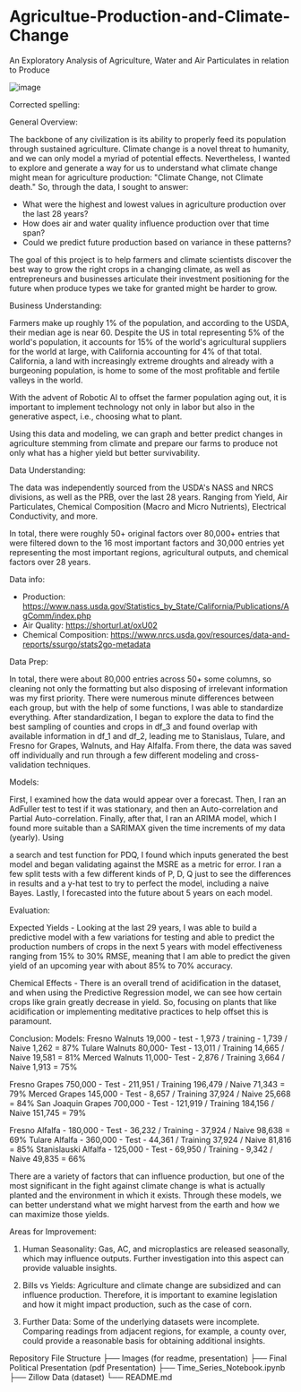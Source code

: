 # Agricultue-Production-and-Climate-Change
An Exploratory Analysis of Agriculture, Water and Air Particulates in relation to Produce

![image](https://github.com/vileincorp/Agricultue-Production-and-Climate-Change/assets/124652720/eccc451f-863a-4602-98c0-4f6c8f6133b4)


Corrected spelling:

General Overview:

The backbone of any civilization is its ability to properly feed its population through sustained agriculture. Climate change is a novel threat to humanity, and we can only model a myriad of potential effects. Nevertheless, I wanted to explore and generate a way for us to understand what climate change might mean for agriculture production: "Climate Change, not Climate death." So, through the data, I sought to answer:

- What were the highest and lowest values in agriculture production over the last 28 years?
- How does air and water quality influence production over that time span?
- Could we predict future production based on variance in these patterns?

The goal of this project is to help farmers and climate scientists discover the best way to grow the right crops in a changing climate, as well as entrepreneurs and businesses articulate their investment positioning for the future when produce types we take for granted might be harder to grow.

Business Understanding:

Farmers make up roughly 1% of the population, and according to the USDA, their median age is near 60. Despite the US in total representing 5% of the world's population, it accounts for 15% of the world's agricultural suppliers for the world at large, with California accounting for 4% of that total. California, a land with increasingly extreme droughts and already with a burgeoning population, is home to some of the most profitable and fertile valleys in the world.

With the advent of Robotic AI to offset the farmer population aging out, it is important to implement technology not only in labor but also in the generative aspect, i.e., choosing what to plant.

Using this data and modeling, we can graph and better predict changes in agriculture stemming from climate and prepare our farms to produce not only what has a higher yield but better survivability.

Data Understanding:

The data was independently sourced from the USDA's NASS and NRCS divisions, as well as the PRB, over the last 28 years. Ranging from Yield, Air Particulates, Chemical Composition (Macro and Micro Nutrients), Electrical Conductivity, and more.

In total, there were roughly 50+ original factors over 80,000+ entries that were filtered down to the 16 most important factors and 30,000 entries yet representing the most important regions, agricultural outputs, and chemical factors over 28 years.

Data info:

- Production: https://www.nass.usda.gov/Statistics_by_State/California/Publications/AgComm/index.php
- Air Quality: https://shorturl.at/oxU02
- Chemical Composition: https://www.nrcs.usda.gov/resources/data-and-reports/ssurgo/stats2go-metadata

Data Prep:

In total, there were about 80,000 entries across 50+ some columns, so cleaning not only the formatting but also disposing of irrelevant information was my first priority. There were numerous minute differences between each group, but with the help of some functions, I was able to standardize everything. After standardization, I began to explore the data to find the best sampling of counties and crops in df_3 and found overlap with available information in df_1 and df_2, leading me to Stanislaus, Tulare, and Fresno for Grapes, Walnuts, and Hay Alfalfa. From there, the data was saved off individually and run through a few different modeling and cross-validation techniques.

Models:

First, I examined how the data would appear over a forecast. Then, I ran an AdFuller test to test if it was stationary, and then an Auto-correlation and Partial Auto-correlation. Finally, after that, I ran an ARIMA model, which I found more suitable than a SARIMAX given the time increments of my data (yearly). Using

 a search and test function for PDQ, I found which inputs generated the best model and began validating against the MSRE as a metric for error. I ran a few split tests with a few different kinds of P, D, Q just to see the differences in results and a y-hat test to try to perfect the model, including a naive Bayes. Lastly, I forecasted into the future about 5 years on each model.

Evaluation:

Expected Yields - Looking at the last 29 years, I was able to build a predictive model with a few variations for testing and able to predict the production numbers of crops in the next 5 years with model effectiveness ranging from 15% to 30% RMSE, meaning that I am able to predict the given yield of an upcoming year with about 85% to 70% accuracy.

Chemical Effects - There is an overall trend of acidification in the dataset, and when using the Predictive Regression model, we can see how certain crops like grain greatly decrease in yield. So, focusing on plants that like acidification or implementing meditative practices to help offset this is paramount.

Conclusion: 
Models: 
 Fresno Walnuts 19,000 - test - 1,973 / training - 1,739 / Naive 1,262 = 87%
 Tulare Walnuts 80,000- Test - 13,011 / Training 14,665 / Naive 19,581 = 81%
 Merced Walnuts 11,000- Test - 2,876 / Training 3,664 / Naive 1,913 = 75% 
 
 Fresno Grapes 750,000 - Test - 211,951 / Training 196,479 / Naive 71,343 = 79%
 Merced Grapes 145,000 - Test - 8,657 / Training 37,924 / Naive 25,668  = 84% 
 San Joaquin Grapes 700,000 - Test - 121,919 / Training 184,156 / Naive 151,745 = 79% 
 
 Fresno Alfalfa - 180,000 - Test - 36,232 / Training - 37,924 / Naive 98,638 = 69%
Tulare Alfalfa - 360,000  - Test - 44,361 / Training 37,924 / Naive 81,816 = 85%
Stanislauski Alfalfa - 125,000 - Test - 69,950 / Training - 9,342 / Naive 49,835 = 66% 

There are a variety of factors that can influence production, but one of the most significant in the fight against climate change is what is actually planted and the environment in which it exists. Through these models, we can better understand what we might harvest from the earth and how we can maximize those yields.

Areas for Improvement:

1. Human Seasonality: Gas, AC, and microplastics are released seasonally, which may influence outputs. Further investigation into this aspect can provide valuable insights.

2. Bills vs Yields: Agriculture and climate change are subsidized and can influence production. Therefore, it is important to examine legislation and how it might impact production, such as the case of corn.

3. Further Data: Some of the underlying datasets were incomplete. Comparing readings from adjacent regions, for example, a county over, could provide a reasonable basis for obtaining additional insights.


Repository File Structure
├── Images (for readme, presentation)
├── Final Political Presentation (pdf Presentation)
├── Time_Series_Notebook.ipynb
├── Zillow Data (dataset)
└── README.md

